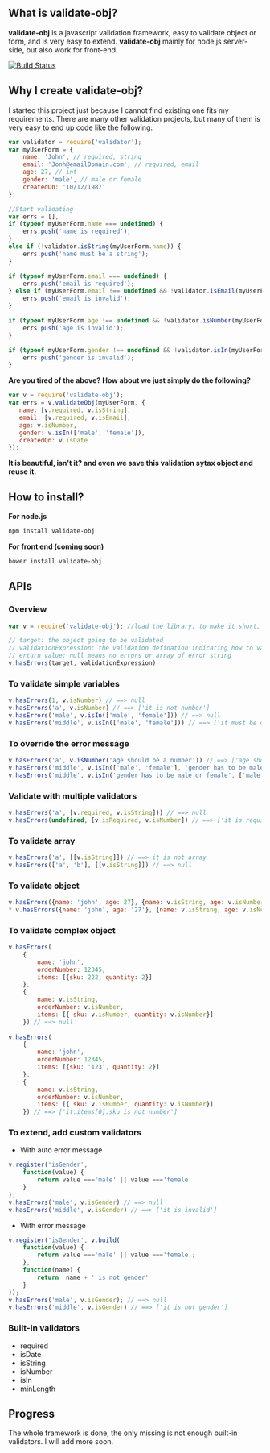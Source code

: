 ## What is validate-obj?
**validate-obj** is a javascript validation framework, easy to validate object or form, and is very easy to extend.
**validate-obj** mainly for node.js server-side, but also work for front-end.

[![Build Status](https://travis-ci.org/ron-liu/validate-obj.js.png?branch=master)](https://travis-ci.org/ron-liu/validate-obj.js)

## Why I create validate-obj?
I started this project just because I cannot find existing one fits my requirements. There are many other validation projects, but many of them is very easy to end up code like the following:
```javascript
var validator = require('validator');
var myUserForm = {
	name: 'John', // required, string
	email: 'Jonh@emailDomain.com', // required, email
	age: 27, // int
	gender: 'male', // male or female
	createdOn: '10/12/1987'
};

//Start validating
var errs = [],
if (typeof myUserForm.name === undefined) {
	errs.push('name is required');
}
else if (!validator.isString(myUserForm.name)) {
	errs.push('name must be a string');
}

if (typeof myUserForm.email === undefined) {
	errs.push('email is required');
} else if (myUserForm.email !== undefined && !validator.isEmail(myUserForm.email)) {
	errs.push('email is invalid');
}

if (typeof myUserForm.age !== undefined && !validator.isNumber(myUserForm.age) {
	errs.push('age is invalid');
}

if (typeof myUserForm.gender !== undefined && !validator.isIn(myUserForm.gender, ['male', 'female']) {
	errs.push('gender is invalid');
}
```

**Are you tired of the above? How about we just simply do the following?**
```javascript
var v = require('validate-obj');
var errs = v.validateObj(myUserForm, {
   name: [v.required, v.isString],
   email: [v.required, v.isEmail],
   age: v.isNumber,
   gender: v.isIn(['male', 'female']),
   createdOn: v.isDate
});
```
**It is beautiful, isn't it? and even we save this validation sytax object and reuse it.**

## How to install?
 **For node.js**
 ```bash
 npm install validate-obj
 ```

 **For front end (coming soon)**
 ```bash
 bower install validate-obj
 ```

## APIs

### Overview
``` javascript
var v = require('validate-obj'); //load the library, to make it short, I will not include it in the following examples

// target: the object going to be validated
// validationExpression: the validation defination indicating how to validat
// erturn value: null means no errors or array of error string
v.hasErrors(target, validationExpression)
```
	
### To validate simple variables
``` javascript
v.hasErrors(1, v.isNumber) // ==> null
v.hasErrors('a', v.isNumber) // ==> ['it is not number']
v.hasErrors('male', v.isIn(['male', 'female'])) // ==> null
v.hasErrors('middle', v.isIn(['male', 'female'])) // ==> ['it must be one of (male, female)']
```

### To override the error message
``` javascript
v.hasErrors('a', v.isNumber('age should be a number')) // ==> ['age should be a number']
v.hasErrors('middle', v.isIn(['male', 'female'], 'gender has to be male or female')) // ==> ['gender has to be male or female']
v.hasErrors('middle', v.isIn('gender has to be male or female', ['male', 'female'])) // ==> ['gender has to be male or female']
```

### Validate with multiple validators
``` javascript
v.hasErrors('a', [v.required, v.isString])) // ==> null
v.hasErrors(undefined, [v.isRequired, v.isNumber]) // ==> ['it is required']
```

### To validate array
``` javascript
v.hasErrors('a', [[v.isString]]) // ==> it is not array
v.hasErrors(['a', 'b'], [[v.isString]]) // ==> null
```

### To validate object
``` javascript
v.hasErrors({name: 'john', age: 27}, {name: v.isString, age: v.isNumber}) // ==> null
* v.hasErrors({name: 'john', age: '27'}, {name: v.isString, age: v.isNumber}) // ==> ['it.age is not number']
```

### To validate complex object
``` javascript
v.hasErrors(
	{
		name: 'john', 
		orderNumber: 12345, 
		items: [{sku: 222, quantity: 2}]
	},
	{
		name: v.isString, 
		orderNumber: v.isNumber, 
		items: [{ sku: v.isNumber, quantity: v.isNumber}]
	}) // ==> null
	
v.hasErrors(
	{
		name: 'john', 
		orderNumber: 12345, 
		items: [{sku: '123', quantity: 2}]
	},
	{
		name: v.isString, 
		orderNumber: v.isNumber, 
		items: [{ sku: v.isNumber, quantity: v.isNumber}]
	}) // ==> ['it.items[0].sku is not number']
```

### To extend, add custom validators
* With auto error message
``` javascript
v.register('isGender', 
	function(value) {
		return value ==='male' || value ==='female'
	}
);
v.hasErrors('male', v.isGender) // ==> null
v.hasErrors('middle', v.isGender) // ==> ['it is invalid']
```
* With error message
``` javascript
v.register('isGender', v.build(
	function(value) {
		return value ==='male' || value ==='female';
	},
	function(name) {
		return  name + ' is not gender'
	}
));
v.hasErrors('male', v.isGender); // ==> null
v.hasErrors('middle', v.isGender) // ==> ['it is not gender']
```

### Built-in validators
* required
* isDate
* isString
* isNumber
* isIn
* minLength

## Progress
The whole framework is done, the only missing is not enough built-in validators. I will add more soon. 

